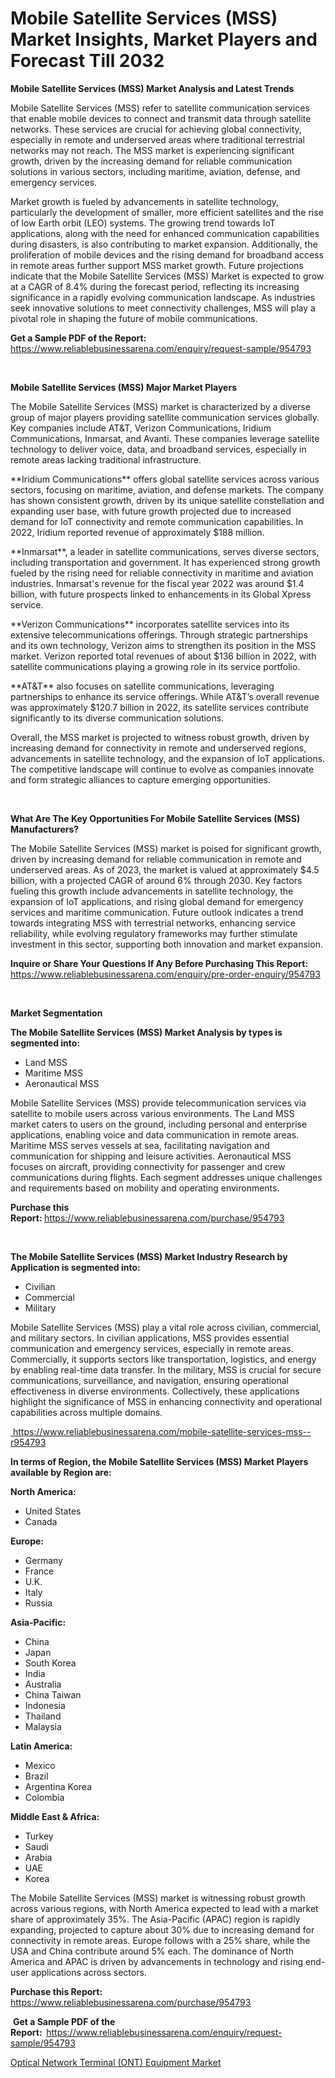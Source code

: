 <p><h1>Mobile Satellite Services (MSS) Market Insights, Market Players and Forecast Till 2032</h1></p><p><strong>Mobile Satellite Services (MSS) Market Analysis and Latest Trends</strong></p>
<p><p>Mobile Satellite Services (MSS) refer to satellite communication services that enable mobile devices to connect and transmit data through satellite networks. These services are crucial for achieving global connectivity, especially in remote and underserved areas where traditional terrestrial networks may not reach. The MSS market is experiencing significant growth, driven by the increasing demand for reliable communication solutions in various sectors, including maritime, aviation, defense, and emergency services.</p><p>Market growth is fueled by advancements in satellite technology, particularly the development of smaller, more efficient satellites and the rise of low Earth orbit (LEO) systems. The growing trend towards IoT applications, along with the need for enhanced communication capabilities during disasters, is also contributing to market expansion. Additionally, the proliferation of mobile devices and the rising demand for broadband access in remote areas further support MSS market growth. Future projections indicate that the Mobile Satellite Services (MSS) Market is expected to grow at a CAGR of 8.4% during the forecast period, reflecting its increasing significance in a rapidly evolving communication landscape. As industries seek innovative solutions to meet connectivity challenges, MSS will play a pivotal role in shaping the future of mobile communications.</p></p>
<p><strong>Get a Sample PDF of the Report:&nbsp;</strong> <a href="https://www.reliablebusinessarena.com/enquiry/request-sample/954793?utm_campaign=1841&utm_medium=2&utm_source=Github&utm_content=ia&utm_term=08042025&utm_id=mobile-satellite-services-mss">https://www.reliablebusinessarena.com/enquiry/request-sample/954793</a></p>
<p>&nbsp;</p>
<p><strong>Mobile Satellite Services (MSS) Major Market Players</strong></p>
<p><p>The Mobile Satellite Services (MSS) market is characterized by a diverse group of major players providing satellite communication services globally. Key companies include AT&T, Verizon Communications, Iridium Communications, Inmarsat, and Avanti. These companies leverage satellite technology to deliver voice, data, and broadband services, especially in remote areas lacking traditional infrastructure.</p><p>**Iridium Communications** offers global satellite services across various sectors, focusing on maritime, aviation, and defense markets. The company has shown consistent growth, driven by its unique satellite constellation and expanding user base, with future growth projected due to increased demand for IoT connectivity and remote communication capabilities. In 2022, Iridium reported revenue of approximately $188 million.</p><p>**Inmarsat**, a leader in satellite communications, serves diverse sectors, including transportation and government. It has experienced strong growth fueled by the rising need for reliable connectivity in maritime and aviation industries. Inmarsat's revenue for the fiscal year 2022 was around $1.4 billion, with future prospects linked to enhancements in its Global Xpress service.</p><p>**Verizon Communications** incorporates satellite services into its extensive telecommunications offerings. Through strategic partnerships and its own technology, Verizon aims to strengthen its position in the MSS market. Verizon reported total revenues of about $136 billion in 2022, with satellite communications playing a growing role in its service portfolio.</p><p>**AT&T** also focuses on satellite communications, leveraging partnerships to enhance its service offerings. While AT&T’s overall revenue was approximately $120.7 billion in 2022, its satellite services contribute significantly to its diverse communication solutions.</p><p>Overall, the MSS market is projected to witness robust growth, driven by increasing demand for connectivity in remote and underserved regions, advancements in satellite technology, and the expansion of IoT applications. The competitive landscape will continue to evolve as companies innovate and form strategic alliances to capture emerging opportunities.</p></p>
<p>&nbsp;</p>
<p><strong>What Are The Key Opportunities For Mobile Satellite Services (MSS) Manufacturers?</strong></p>
<p><p>The Mobile Satellite Services (MSS) market is poised for significant growth, driven by increasing demand for reliable communication in remote and underserved areas. As of 2023, the market is valued at approximately $4.5 billion, with a projected CAGR of around 6% through 2030. Key factors fueling this growth include advancements in satellite technology, the expansion of IoT applications, and rising global demand for emergency services and maritime communication. Future outlook indicates a trend towards integrating MSS with terrestrial networks, enhancing service reliability, while evolving regulatory frameworks may further stimulate investment in this sector, supporting both innovation and market expansion.</p></p>
<p><strong>Inquire or Share Your Questions If Any Before Purchasing This Report:</strong> <a href="https://www.reliablebusinessarena.com/enquiry/pre-order-enquiry/954793?utm_campaign=1841&utm_medium=2&utm_source=Github&utm_content=ia&utm_term=08042025&utm_id=mobile-satellite-services-mss">https://www.reliablebusinessarena.com/enquiry/pre-order-enquiry/954793</a></p>
<p>&nbsp;</p>
<p><strong>Market Segmentation</strong></p>
<p><strong>The Mobile Satellite Services (MSS) Market Analysis by types is segmented into:</strong></p>
<p><ul><li>Land MSS</li><li>Maritime MSS</li><li>Aeronautical MSS</li></ul></p>
<p><p>Mobile Satellite Services (MSS) provide telecommunication services via satellite to mobile users across various environments. The Land MSS market caters to users on the ground, including personal and enterprise applications, enabling voice and data communication in remote areas. Maritime MSS serves vessels at sea, facilitating navigation and communication for shipping and leisure activities. Aeronautical MSS focuses on aircraft, providing connectivity for passenger and crew communications during flights. Each segment addresses unique challenges and requirements based on mobility and operating environments.</p></p>
<p><strong>Purchase this Report:&nbsp;</strong><a href="https://www.reliablebusinessarena.com/purchase/954793?utm_campaign=1841&utm_medium=2&utm_source=Github&utm_content=ia&utm_term=08042025&utm_id=mobile-satellite-services-mss">https://www.reliablebusinessarena.com/purchase/954793</a></p>
<p>&nbsp;</p>
<p><strong>The Mobile Satellite Services (MSS) Market Industry Research by Application is segmented into:</strong></p>
<p><ul><li>Civilian</li><li>Commercial</li><li>Military</li></ul></p>
<p><p>Mobile Satellite Services (MSS) play a vital role across civilian, commercial, and military sectors. In civilian applications, MSS provides essential communication and emergency services, especially in remote areas. Commercially, it supports sectors like transportation, logistics, and energy by enabling real-time data transfer. In the military, MSS is crucial for secure communications, surveillance, and navigation, ensuring operational effectiveness in diverse environments. Collectively, these applications highlight the significance of MSS in enhancing connectivity and operational capabilities across multiple domains.</p></p>
<p><a href="https://www.reliablebusinessarena.com/mobile-satellite-services-mss--r954793?utm_campaign=1841&utm_medium=2&utm_source=Github&utm_content=ia&utm_term=08042025&utm_id=mobile-satellite-services-mss">&nbsp;https://www.reliablebusinessarena.com/mobile-satellite-services-mss--r954793</a></p>
<p><strong>In terms of Region, the Mobile Satellite Services (MSS) Market Players available by Region are:</strong></p>
<p>
    <p> <strong> North America: </strong>
        <ul>
            <li>United States</li>
            <li>Canada</li>
        </ul>
        </p> 
    <p> <strong> Europe: </strong>
        <ul>
            <li>Germany</li>
            <li>France</li>
            <li>U.K.</li>
            <li>Italy</li>
            <li>Russia</li>
        </ul>
        </p> 
    <p> <strong> Asia-Pacific: </strong>
        <ul>
            <li>China</li>
            <li>Japan</li>
            <li>South Korea</li>
            <li>India</li>
            <li>Australia</li>
            <li>China Taiwan</li>
            <li>Indonesia</li>
            <li>Thailand</li>
            <li>Malaysia</li>
        </ul>
        </p> 
    <p> <strong> Latin America: </strong>
        <ul>
            <li>Mexico</li>
            <li>Brazil</li>
            <li>Argentina Korea</li>
            <li>Colombia</li>
        </ul>
        </p> 
    <p> <strong> Middle East & Africa: </strong>
        <ul>
            <li>Turkey</li>
            <li>Saudi</li>
            <li>Arabia</li>
            <li>UAE</li>
            <li>Korea</li>
        </ul>
    </p>
    </p>
<p><p>The Mobile Satellite Services (MSS) market is witnessing robust growth across various regions, with North America expected to lead with a market share of approximately 35%. The Asia-Pacific (APAC) region is rapidly expanding, projected to capture about 30% due to increasing demand for connectivity in remote areas. Europe follows with a 25% share, while the USA and China contribute around 5% each. The dominance of North America and APAC is driven by advancements in technology and rising end-user applications across sectors.</p></p>
<p><strong>Purchase this Report: </strong><a href="https://www.reliablebusinessarena.com/purchase/954793?utm_campaign=1841&utm_medium=2&utm_source=Github&utm_content=ia&utm_term=08042025&utm_id=mobile-satellite-services-mss">https://www.reliablebusinessarena.com/purchase/954793</a></p>
<p>&nbsp;<strong>Get a Sample PDF of the Report:&nbsp;&nbsp;</strong><a href="https://www.reliablebusinessarena.com/enquiry/request-sample/954793?utm_campaign=1841&utm_medium=2&utm_source=Github&utm_content=ia&utm_term=08042025&utm_id=mobile-satellite-services-mss">https://www.reliablebusinessarena.com/enquiry/request-sample/954793</a></p>
<p><strong></strong></p>
<p><p><a href="https://github.com/julyju69/Market-Research-Report-List-6/blob/main/optical-network-terminal-ont-equipment-market.md?utm_campaign=1841&utm_medium=2&utm_source=Github&utm_content=ia&utm_term=08042025&utm_id=mobile-satellite-services-mss">Optical Network Terminal (ONT) Equipment Market</a></p></p>